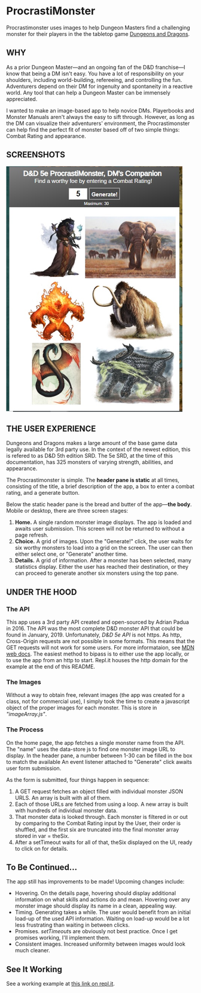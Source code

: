 # ProcrastiMonster

Procrastimonster uses images to help Dungeon Masters find a challenging monster for their players in the the tabletop game [Dungeons and Dragons](http://dnd.wizards.com/).

## WHY

As a prior Dungeon Master—and an ongoing fan of the D&D franchise—I know that being a DM isn't easy. You have a lot of responsibility on your shoulders, including world-building, refereeing, and controlling the fun. Adventurers depend on their DM for ingenuity and spontaneity in a reactive world. Any tool that can help a Dungeon Master can be immensely appreciated.

I wanted to make an image-based app to help novice DMs. Playerbooks and Monster Manuals aren't always the easy to sift through. However, as long as the DM can visualize their adventurers' environment, the Procrastimonster can help find the perfect fit of monster based off of two simple things: Combat Rating and appearance.

## SCREENSHOTS

![Screenshot of Responsive Images](https://github.com/nomcgill/DnDprocrastiMonster/blob/master/ProcrastiMonster%20App%20Screenshot.jpg?raw=true)

## THE USER EXPERIENCE

Dungeons and Dragons makes a large amount of the base game data legally available for 3rd party use. In the context of the newest edition, this is refered to as D&D 5th edition SRD. The 5e SRD, at the time of this documentation, has 325 monsters of varying strength, abilities, and appearance.

The Procrastimonster is simple. The **header pane is static** at all times, consisting of the title, a brief description of the app, a box to enter a combat rating, and a generate button.

Below the static header pane is the bread and butter of the app—**the body**. Mobile or desktop, there are three screen stages:
1. **Home.** A single random monster image displays. The app is loaded and awaits user submission. This screen will not be returned to without a page refresh.
2. **Choice.** A grid of images. Upon the "Generate!" click, the user waits for six worthy monsters to load into a grid on the screen. The user can then either select one, or "Generate" another time.
3. **Details.** A grid of information. After a monster has been selected, many statistics display. Either the user has reached their destination, or they can proceed to generate another six monsters using the top pane. 

## UNDER THE HOOD

### The API
This app uses a 3rd party API created and open-sourced by Adrian Padua in 2016. The API was the most complete D&D monster API that could be found in January, 2019. Unfortunately, *D&D 5e API* is not https. As http, Cross-Origin requests are not possible in some formats. This means that the GET requests will not work for some users. For more informataion, see [MDN web docs](https://developer.mozilla.org/en-US/docs/Web/HTTP/CORS). The easiest method to bipass is to either use the app locally, or to use the app from an http to start. Repl.it houses the http domain for the example at the end of this README. 

### The Images
Without a way to obtain free, relevant images (the app was created for a class, not for commercial use), I simply took the time to create a javascript object of the proper images for each monster. This is store in *"imageArray.js"*.

### The Process
On the home page, the app fetches a single monster name from the API. The "name" uses the data-store js to find one monster image URL to display. In the header pane, a number between 1-30 can be filled in the box to match the available An event listener attached to "Generate" click awaits user form submission.

As the form is submitted, four things happen in sequence:
1. A GET request fetches an object filled with individual monster JSON URLS. An array is built with all of them.
2. Each of those URLs are fetched from using a loop. A new array is built with hundreds of individual monster data.
3. That monster data is looked through. Each monster is filtered in or out by comparing to the Combat Rating input by the User, their order is shuffled, and the first six are truncated into the final monster array stored in var = theSix.
4. After a setTimeout waits for all of that, theSix displayed on the UI, ready to click on for details.

## To Be Continued...

The app still has improvements to be made! Upcoming changes include:
* Hovering. On the details page, hovering should display additional information on what skills and actions do and mean. Hovering over any monster image should display its name in a clean, appealing way.
* Timing. Generating takes a while. The user would benefit from an initial load-up of the used API information. Waiting on load-up would be a lot less frustrating than waiting in between clicks.
* Promises. *setTimeout*s are obviously not best practice. Once I get promises working, I'll implement them.
* Consistent images. Increased uniformity between images would look much cleaner.

## See It Working
See a working example at [this link on repl.it](http://procrastimonster--nomcgill.repl.co/).